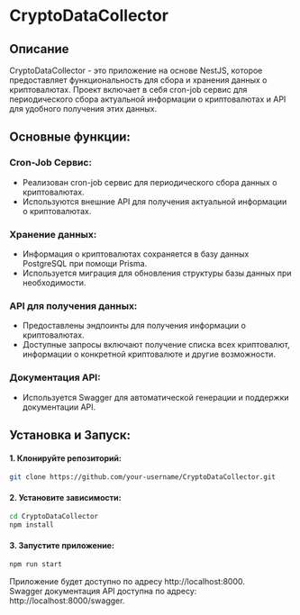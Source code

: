 # CryptoDataCollector


## Описание
CryptoDataCollector - это приложение на основе NestJS, которое предоставляет функциональность для сбора и хранения данных о криптовалютах. Проект включает в себя cron-job сервис для периодического сбора актуальной информации о криптовалютах и API для удобного получения этих данных.

## Основные функции:
### Cron-Job Сервис:
- Реализован cron-job сервис для периодического сбора данных о криптовалютах.
- Используются внешние API для получения актуальной информации о криптовалютах.

### Хранение данных:
- Информация о криптовалютах сохраняется в базу данных PostgreSQL при помощи Prisma.
- Используется миграция для обновления структуры базы данных при необходимости.

### API для получения данных:
- Предоставлены эндпоинты для получения информации о криптовалютах.
- Доступные запросы включают получение списка всех криптовалют, информации о конкретной криптовалюте и другие возможности.

### Документация API:
- Используется Swagger для автоматической генерации и поддержки документации API.

## Установка и Запуск:

#### 1. Клонируйте репозиторий:
```bash
git clone https://github.com/your-username/CryptoDataCollector.git
```

#### 2. Установите зависимости:
```bash
cd CryptoDataCollector
npm install
```

#### 3. Запустите приложение:
```bash
npm run start
```
Приложение будет доступно по адресу http://localhost:8000. <br>
Swagger документация API доступна по адресу: http://localhost:8000/swagger.
